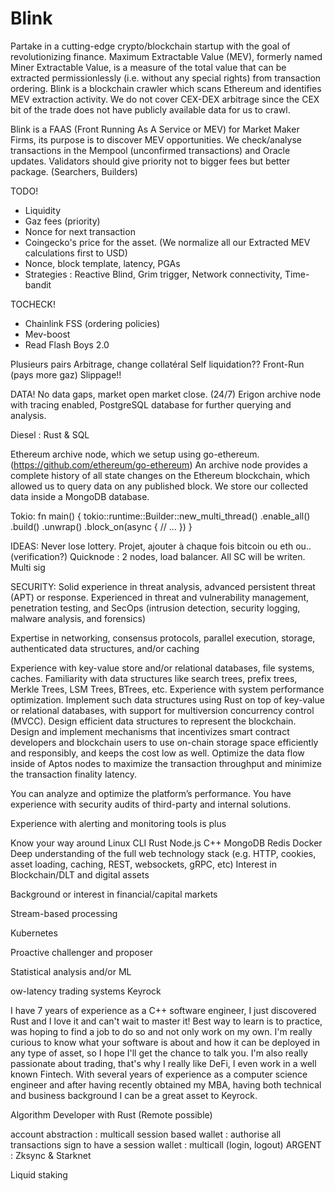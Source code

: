 # Blink
Partake in a cutting-edge crypto/blockchain startup with the goal of revolutionizing finance.
Maximum Extractable Value (MEV), formerly named Miner Extractable Value, is a measure of the total value that can be extracted permissionlessly (i.e. without any special rights) from transaction ordering.
Blink is a blockchain crawler which scans Ethereum and identifies MEV extraction activity.
We do not cover CEX-DEX arbitrage since the CEX bit of the trade does not have publicly available data for us to crawl.

Blink is a FAAS (Front Running As A Service or MEV) for Market Maker Firms, its purpose is to discover MEV opportunities.
We check/analyse transactions in the Mempool (unconfirmed transactions) and Oracle updates.
Validators should give priority not to bigger fees but better package. (Searchers, Builders)

TODO!
- Liquidity
- Gaz fees (priority)
- Nonce for next transaction
- Coingecko's price for the asset. (We normalize all our Extracted MEV calculations first to USD)
- Nonce, block template, latency, PGAs
- Strategies : Reactive Blind, Grim trigger, Network connectivity, Time-bandit

TOCHECK!
- Chainlink FSS (ordering policies)
- Mev-boost
- Read Flash Boys 2.0

Plusieurs pairs 
Arbitrage, change collatéral 
Self liquidation??
Front-Run (pays more gaz)
Slippage!!

DATA!
No data gaps, market open market close. (24/7)
Erigon archive node with tracing enabled, PostgreSQL database for further querying and analysis.

Diesel : Rust & SQL

Ethereum archive node, which we setup using go-ethereum.
(https://github.com/ethereum/go-ethereum)
An archive node provides a complete history of all state changes on the Ethereum blockchain, which allowed us to query data on any published block.
We store our collected data inside a MongoDB database.

Tokio:
fn main() {
    tokio::runtime::Builder::new_multi_thread()
        .enable_all()
        .build()
        .unwrap()
        .block_on(async {
            // ...
        })
}

IDEAS:
Never lose lottery.
Projet, ajouter à chaque fois bitcoin ou eth ou.. (verification?)
Quicknode : 2 nodes, load balancer.
All SC will be writen.
Multi sig

SECURITY:
Solid experience in threat analysis, advanced persistent threat (APT) or response.
Experienced in threat and vulnerability management, penetration testing, and SecOps (intrusion detection, security logging, malware analysis, and forensics)

Expertise in networking, consensus protocols, parallel execution, storage, authenticated data structures, and/or caching

Experience with key-value store and/or relational databases, file systems, caches.
Familiarity with data structures like search trees, prefix trees, Merkle Trees, LSM Trees, BTrees, etc.
Experience with system performance optimization.
Implement such data structures using Rust on top of key-value or relational databases, with support for multiversion concurrency control (MVCC).
Design efficient data structures to represent the blockchain.
Design and implement mechanisms that incentivizes smart contract developers and blockchain users to use on-chain storage space efficiently and responsibly, and keeps the cost low as well.
Optimize the data flow inside of Aptos nodes to maximize the transaction throughput and minimize the transaction finality latency.

You can analyze and optimize the platform’s performance.
You have experience with security audits of third-party and internal solutions.

Experience with alerting and monitoring tools is plus

Know your way around Linux CLI
Rust
Node.js
C++
MongoDB
Redis
Docker
Deep understanding of the full web technology stack (e.g. HTTP, cookies, asset loading, caching, REST, websockets, gRPC, etc)
Interest in Blockchain/DLT and digital assets

Background or interest in financial/capital markets

Stream-based processing

Kubernetes

Proactive challenger and proposer

Statistical analysis and/or ML

ow-latency trading systems Keyrock

I have 7 years of experience as a C++ software engineer, I just discovered Rust and I love it and can't wait to master it!
Best way to learn is to practice, was hoping to find a job to do so and not only work on my own.
I'm really curious to know what your software is about and how it can be deployed in any type of asset, so I hope I'll get the chance to  talk you. I'm also really passionate about trading, that's why I really like DeFi, I even work in a well known Fintech.
With several years of experience as a computer science engineer and after having recently obtained my MBA, having both technical and business background I can be a great asset to Keyrock.

Algorithm Developer with Rust (Remote possible)

account abstraction : multicall
session based wallet : authorise all transactions
sign to have a session wallet : multicall (login, logout)
ARGENT : Zksync & Starknet

Liquid staking 